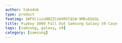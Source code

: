 ```yaml
---
author: tokodab
type: product
featimg: 1WFVciizuHNZZCnbVRVlQiW-9MEuEbGSL
title: Pipboy 3000 Fall Out Samsung Galaxy S9 Case
tags: [samsung, galaxy, s9]
category: [samsung]
---
```

